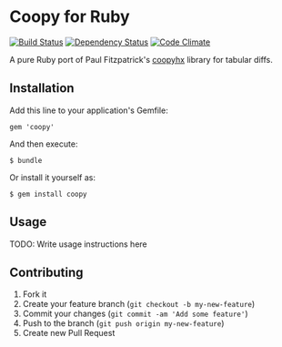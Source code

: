 # Coopy for Ruby

[![Build Status](http://jenkins.theodi.org/job/coopy-ruby-master/badge/icon)](http://jenkins.theodi.org/job/coopy-ruby-master/)
[![Dependency Status](https://gemnasium.com/theodi/coopy-ruby.png)](https://gemnasium.com/theodi/coopy-ruby)
[![Code Climate](https://codeclimate.com/github/theodi/coopy-ruby.png)](https://codeclimate.com/github/theodi/coopy-ruby)

A pure Ruby port of Paul Fitzpatrick's [coopyhx](http://paulfitz.github.io/coopyhx) library for tabular diffs.

## Installation

Add this line to your application's Gemfile:

    gem 'coopy'

And then execute:

    $ bundle

Or install it yourself as:

    $ gem install coopy

## Usage

TODO: Write usage instructions here

## Contributing

1. Fork it
2. Create your feature branch (`git checkout -b my-new-feature`)
3. Commit your changes (`git commit -am 'Add some feature'`)
4. Push to the branch (`git push origin my-new-feature`)
5. Create new Pull Request
